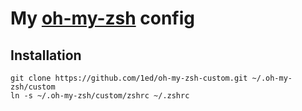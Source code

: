 # My [oh-my-zsh](https://github.com/robbyrussell/oh-my-zsh) config

## Installation

    git clone https://github.com/1ed/oh-my-zsh-custom.git ~/.oh-my-zsh/custom
    ln -s ~/.oh-my-zsh/custom/zshrc ~/.zshrc
